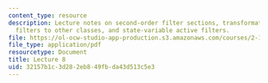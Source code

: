 ```yaml
---
content_type: resource
description: Lecture notes on second-order filter sections, transformation of low-pass
  filters to other classes, and state-variable active filters.
file: https://ol-ocw-studio-app-production.s3.amazonaws.com/courses/2-161-signal-processing-continuous-and-discrete-fall-2008/32157b1c3d282eb849fbda43d513c5e3_lecture_08.pdf
file_type: application/pdf
resourcetype: Document
title: Lecture 8
uid: 32157b1c-3d28-2eb8-49fb-da43d513c5e3
---
```

